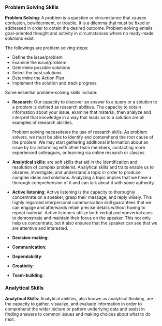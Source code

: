 ### Problem Solving Skills

**Problem Solving**: A problem is a question or circumstance that causes confusion, bewilderment, or trouble. It is a dilemma that must be fixed or addressed in order to obtain the desired outcome. Problem solving entails goal-oriented thought and activity in circumstances where no ready-made solutions exist.

The followings are problem solving steps:

  - Define the issue/problem
  - Examine the issue/problem
  - Determine possible solutions
  - Select the best solutions
  - Determine the Action Plan
  - Implement the solution and track progress

Some essential problem-solving skills include:
  - **Research**: Our capacity to discover an answer to a query or a solution to a problem is defined as research abilities. The capacity to obtain information about your issue, examine that material, then analyze and interpret that knowledge in a way that leads us to a solution are all examples of research abilities.

    Problem solving necessitates the use of research skills. As problem solvers, we must be able to identify and comprehend the root cause of the problem. We       may start gathering additional information about an issue by brainstorming with other team members, contacting more experienced colleagues, or learning via     online research or classes.
  - **Analytical skills**: are soft skills that aid in the identification and resolution of complex problems. Analytical skills and traits enable us to observe, investigate, and understand a topic in order to produce complex ideas and solutions. Analyzing a topic implies that we have a thorough comprehension of it and can talk about it with some authority.
  - **Active listening**: Active listening is the capacity to thoroughly concentrate on a speaker, grasp their message, and reply wisely. This highly regarded interpersonal communication skill guarantees that we can engage and afterwards retain precise details without having to repeat material. Active listeners utilize both verbal and nonverbal cues to demonstrate and maintain their focus on the speaker. This not only help us concentrate, but it also ensures that the speaker can see that we are attentive and interested.
  - **Decision-making**:
  - **Communication**:
  - **Dependability**:
  - **Creativity**:
  - **Team-building**:

### Analytical Skills

**Analytical Skills**: Analytical abilities, also known as analytical thinking, are the capacity to gather, visualize, and evaluate information in order to comprehend the wider picture or pattern underlying data and assist in finding answers to common issues and making choices about what to do next.










